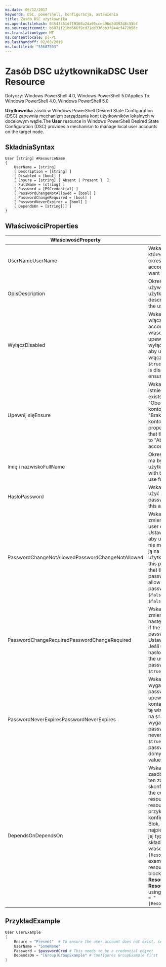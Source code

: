 ```yaml
---
ms.date: 06/12/2017
keywords: DSC, powershell, konfiguracja, ustawienia
title: Zasób DSC użytkownika
ms.openlocfilehash: 04543351df19160a2da05ccea96e5d392d8c55bf
ms.sourcegitcommit: b6871f21bd666f9cd71dd336bb3f844cf472b56c
ms.translationtype: MT
ms.contentlocale: pl-PL
ms.lasthandoff: 02/03/2019
ms.locfileid: "55687503"
---
```

# <a name="dsc-user-resource"></a><span data-ttu-id="7c38c-103">Zasób DSC użytkownika</span><span class="sxs-lookup"><span data-stu-id="7c38c-103">DSC User Resource</span></span>

<span data-ttu-id="7c38c-104">Dotyczy: Windows PowerShell 4.0, Windows PowerShell 5.0</span><span class="sxs-lookup"><span data-stu-id="7c38c-104">Applies To: Windows PowerShell 4.0, Windows PowerShell 5.0</span></span>

<span data-ttu-id="7c38c-105">**Użytkownika** zasób w Windows PowerShell Desired State Configuration (DSC) zapewnia mechanizm zarządzania kont użytkowników lokalnych w docelowym węźle.</span><span class="sxs-lookup"><span data-stu-id="7c38c-105">The **User** resource in Windows PowerShell Desired State Configuration (DSC) provides a mechanism to manage local user accounts on the target node.</span></span>

## <a name="syntax"></a><span data-ttu-id="7c38c-106">Składnia</span><span class="sxs-lookup"><span data-stu-id="7c38c-106">Syntax</span></span>

```
User [string] #ResourceName
{
    UserName = [string]
    [ Description = [string] ]
    [ Disabled = [bool] ]
    [ Ensure = [string] { Absent | Present }  ]
    [ FullName = [string] ]
    [ Password = [PSCredential] ]
    [ PasswordChangeNotAllowed = [bool] ]
    [ PasswordChangeRequired = [bool] ]
    [ PasswordNeverExpires = [bool] ]
    [ DependsOn = [string[]] ]
}
```

## <a name="properties"></a><span data-ttu-id="7c38c-107">Właściwości</span><span class="sxs-lookup"><span data-stu-id="7c38c-107">Properties</span></span>

|  <span data-ttu-id="7c38c-108">Właściwość</span><span class="sxs-lookup"><span data-stu-id="7c38c-108">Property</span></span>  |  <span data-ttu-id="7c38c-109">Opis</span><span class="sxs-lookup"><span data-stu-id="7c38c-109">Description</span></span>   |
|---|---|
| <span data-ttu-id="7c38c-110">UserName</span><span class="sxs-lookup"><span data-stu-id="7c38c-110">UserName</span></span>| <span data-ttu-id="7c38c-111">Wskazuje nazwę konta, dla którego chcesz zapewnić określonego stanu.</span><span class="sxs-lookup"><span data-stu-id="7c38c-111">Indicates the account name for which you want to ensure a specific state.</span></span>|
| <span data-ttu-id="7c38c-112">Opis</span><span class="sxs-lookup"><span data-stu-id="7c38c-112">Description</span></span>| <span data-ttu-id="7c38c-113">Określa opis, który ma być używana dla konta użytkownika.</span><span class="sxs-lookup"><span data-stu-id="7c38c-113">Indicates the description you want to use for the user account.</span></span>|
| <span data-ttu-id="7c38c-114">Wyłącz</span><span class="sxs-lookup"><span data-stu-id="7c38c-114">Disabled</span></span>| <span data-ttu-id="7c38c-115">Wskazuje, czy konto jest włączone.</span><span class="sxs-lookup"><span data-stu-id="7c38c-115">Indicates if the account is enabled.</span></span> <span data-ttu-id="7c38c-116">Ustaw tę właściwość na `$true` aby upewnić się, że to konto jest wyłączone i ustaw ją na `$false` aby upewnić się, że jest włączone.</span><span class="sxs-lookup"><span data-stu-id="7c38c-116">Set this property to `$true` to ensure that this account is disabled, and set it to `$false` to ensure that it is enabled.</span></span>|
| <span data-ttu-id="7c38c-117">Upewnij się</span><span class="sxs-lookup"><span data-stu-id="7c38c-117">Ensure</span></span>| <span data-ttu-id="7c38c-118">Wskazuje, czy konto istnieje.</span><span class="sxs-lookup"><span data-stu-id="7c38c-118">Indicates if the account exists.</span></span> <span data-ttu-id="7c38c-119">Ustaw tę właściwość na "Obecny", aby upewnić się, że konto istnieje i ustaw go na "Brak", aby upewnić się, że konto nie istnieje.</span><span class="sxs-lookup"><span data-stu-id="7c38c-119">Set this property to "Present" to ensure that the account exists, and set it to "Absent" to ensure that the account does not exist.</span></span>|
| <span data-ttu-id="7c38c-120">Imię i nazwisko</span><span class="sxs-lookup"><span data-stu-id="7c38c-120">FullName</span></span>| <span data-ttu-id="7c38c-121">Określa ciąg pełną nazwą, który ma być używana dla konta użytkownika.</span><span class="sxs-lookup"><span data-stu-id="7c38c-121">Represents a string with the full name you want to use for the user account.</span></span>|
| <span data-ttu-id="7c38c-122">Hasło</span><span class="sxs-lookup"><span data-stu-id="7c38c-122">Password</span></span>| <span data-ttu-id="7c38c-123">Wskazuje hasło, którego chcesz użyć dla tego konta.</span><span class="sxs-lookup"><span data-stu-id="7c38c-123">Indicates the password you want to use for this account.</span></span> |
| <span data-ttu-id="7c38c-124">PasswordChangeNotAllowed</span><span class="sxs-lookup"><span data-stu-id="7c38c-124">PasswordChangeNotAllowed</span></span>| <span data-ttu-id="7c38c-125">Wskazuje, jeśli użytkownik może zmienić hasła.</span><span class="sxs-lookup"><span data-stu-id="7c38c-125">Indicates if the user can change the password.</span></span> <span data-ttu-id="7c38c-126">Ustaw tę właściwość na `$true` aby upewnić się, że użytkownik nie może zmienić hasło i ustaw ją na `$false` umożliwia użytkownikowi zmianę hasła.</span><span class="sxs-lookup"><span data-stu-id="7c38c-126">Set this property to `$true` to ensure that the user cannot change the password, and set it to `$false` to allow the user to change the password.</span></span> <span data-ttu-id="7c38c-127">Wartość domyślna to `$false`.</span><span class="sxs-lookup"><span data-stu-id="7c38c-127">The default value is `$false`.</span></span>|
| <span data-ttu-id="7c38c-128">PasswordChangeRequired</span><span class="sxs-lookup"><span data-stu-id="7c38c-128">PasswordChangeRequired</span></span>| <span data-ttu-id="7c38c-129">Wskazuje, jeśli użytkownik musi zmienić hasło podczas następnego logowania.</span><span class="sxs-lookup"><span data-stu-id="7c38c-129">Indicates if the user must change the password at the next sign in.</span></span> <span data-ttu-id="7c38c-130">Ustaw tę właściwość na `$true` Jeśli użytkownik musi zmienić hasło.</span><span class="sxs-lookup"><span data-stu-id="7c38c-130">Set this property to `$true` if the user must change the password.</span></span> <span data-ttu-id="7c38c-131">Wartość domyślna to `$true`.</span><span class="sxs-lookup"><span data-stu-id="7c38c-131">The default value is `$true`.</span></span>|
| <span data-ttu-id="7c38c-132">PasswordNeverExpires</span><span class="sxs-lookup"><span data-stu-id="7c38c-132">PasswordNeverExpires</span></span>| <span data-ttu-id="7c38c-133">Wskazuje, jeśli hasło wygaśnie.</span><span class="sxs-lookup"><span data-stu-id="7c38c-133">Indicates if the password will expire.</span></span> <span data-ttu-id="7c38c-134">Aby upewnić się, że hasło dla tego konta nigdy nie wygasa, ustaw tę właściwość na `$true`i ustaw ją na `$false` Jeśli hasło wygaśnie.</span><span class="sxs-lookup"><span data-stu-id="7c38c-134">To ensure that the password for this account will never expire, set this property to `$true`, and set it to `$false` if the password will expire.</span></span> <span data-ttu-id="7c38c-135">Wartość domyślna to `$false`.</span><span class="sxs-lookup"><span data-stu-id="7c38c-135">The default value is `$false`.</span></span>|
| <span data-ttu-id="7c38c-136">DependsOn</span><span class="sxs-lookup"><span data-stu-id="7c38c-136">DependsOn</span></span> | <span data-ttu-id="7c38c-137">Wskazuje, że konfiguracji inny zasób, należy uruchomić przed ten zasób jest skonfigurowany.</span><span class="sxs-lookup"><span data-stu-id="7c38c-137">Indicates that the configuration of another resource must run before this resource is configured.</span></span> <span data-ttu-id="7c38c-138">Na przykład, jeśli identyfikator konfiguracji zasobu skryptu Blok, który chcesz uruchomić najpierw jest **ResourceName** a jej typ jest **ResourceType**, składnia przy użyciu tej właściwości jest `DependsOn = "[ResourceType]ResourceName"`.</span><span class="sxs-lookup"><span data-stu-id="7c38c-138">For example, if the ID of the resource configuration script block that you want to run first is **ResourceName** and its type is **ResourceType**, the syntax for using this property is `DependsOn = "[ResourceType]ResourceName"`.</span></span>|

## <a name="example"></a><span data-ttu-id="7c38c-139">Przykład</span><span class="sxs-lookup"><span data-stu-id="7c38c-139">Example</span></span>

```powershell
User UserExample
{
    Ensure = "Present"  # To ensure the user account does not exist, set Ensure to "Absent"
    UserName = "SomeName"
    Password = $passwordCred # This needs to be a credential object
    DependsOn = "[Group]GroupExample" # Configures GroupExample first
}
```